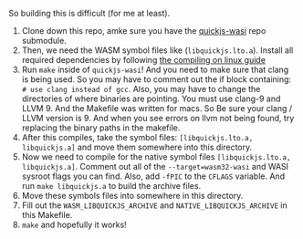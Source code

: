 So building this is difficult (for me at least).

1. Clone down this repo, amke sure you have the [quickjs-wasi](https://github.com/dip-proto/quickjs-wasi) repo submodule.
2. Then, we need the WASM symbol files like (`libquickjs.lto.a`). Install all required dependencies by following [the compiling on linux guide](https://github.com/bytecodealliance/lucet/blob/master/docs/src/Compiling-on-Linux.md#installation-on-any-recent-linux-system-using-the-base-compiler)
3. Run `make` inside of `quickjs-wasi`! And you need to make sure that clang is being used. So you may have to comment out the if block containing: `# use clang instead of gcc`. Also, you may have to change the directories of where binaries are pointing. You must use clang-9 and LLVM 9. And the Makefile was written for macs. So Be sure your clang / LLVM version is 9. And when you see errors on llvm not being found, try replacing the binary paths in the makefile.
4. After this compiles, take the symbol files: `[libquickjs.lto.a, libquickjs.a]` and move them somewhere into this directory.
5. Now we need to compile for the native symbol files `[libquickjs.lto.a, libquickjs.a]`. Comment out all of the `--target=wasm32-wasi` and WASI sysroot flags you can find.  Also, add `-fPIC` to the `CFLAGS` variable. And run `make libquickjs.a` to build the archive files.
6. Move these symbols files into somewhere in this directory.
7. Fill out the `WASM_LIBQUICKJS_ARCHIVE` and `NATIVE_LIBQUICKJS_ARCHIVE` in this Makefile.
8. `make` and hopefully it works!
